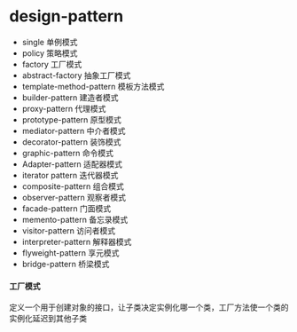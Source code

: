 # design-pattern
- single 单例模式
- policy 策略模式
- factory 工厂模式
- abstract-factory 抽象工厂模式
- template-method-pattern 模板方法模式
- builder-pattern 建造者模式
- proxy-pattern 代理模式
- prototype-pattern 原型模式
- mediator-pattern 中介者模式
- decorator-pattern 装饰模式
- graphic-pattern 命令模式
- Adapter-pattern 适配器模式
- iterator pattern 迭代器模式
- composite-pattern 组合模式
- observer-pattern 观察者模式
- facade-pattern 门面模式
- memento-pattern 备忘录模式
- visitor-pattern 访问者模式
- interpreter-pattern 解释器模式
- flyweight-pattern 享元模式
- bridge-pattern 桥梁模式


#### 工厂模式
定义一个用于创建对象的接口，让子类决定实例化哪一个类，工厂方法使一个类的实例化延迟到其他子类
